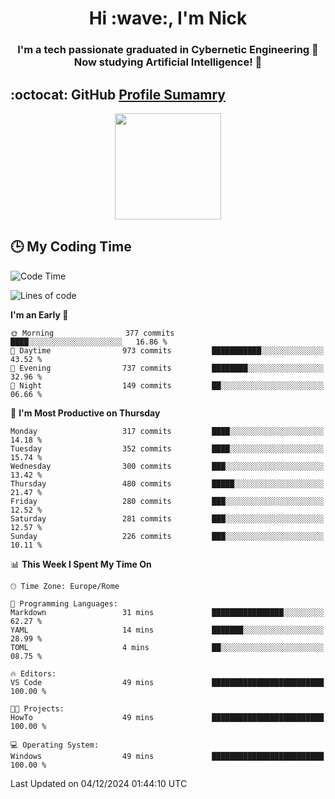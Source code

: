 <h1 align="center">Hi :wave:, I'm Nick</h1>

<h3 align="center">I'm a tech passionate graduated in Cybernetic Engineering 🤖<br>
Now studying Artificial Intelligence! 🧠</h3>


## :octocat: GitHub <a href="https://github.com/vn7n24fzkq/github-profile-summary-cards">Profile Sumamry</a>

<p align="center">
   <img style="height:170px;display:inline-block"  src="http://github-profile-summary-cards.vercel.app/api/cards/profile-details?username=CodeClimberNT&theme=github_dark" />
<!--    <img style="height:170px;display:inline-block"  src="http://github-profile-summary-cards.vercel.app/api/cards/repos-per-language?username=CodeClimberNT&theme=github_dark&exclude=" /> -->
</p>

 ## :clock3: My Coding Time 
 
<!--START_SECTION:waka-->
![Code Time](http://img.shields.io/badge/Code%20Time-374%20hrs%2029%20mins-blue)

![Lines of code](https://img.shields.io/badge/From%20Hello%20World%20I%27ve%20Written-3.6%20million%20lines%20of%20code-blue)

**I'm an Early 🐤** 

```text
🌞 Morning                377 commits         ████░░░░░░░░░░░░░░░░░░░░░   16.86 % 
🌆 Daytime                973 commits         ███████████░░░░░░░░░░░░░░   43.52 % 
🌃 Evening                737 commits         ████████░░░░░░░░░░░░░░░░░   32.96 % 
🌙 Night                  149 commits         ██░░░░░░░░░░░░░░░░░░░░░░░   06.66 % 
```
📅 **I'm Most Productive on Thursday** 

```text
Monday                   317 commits         ████░░░░░░░░░░░░░░░░░░░░░   14.18 % 
Tuesday                  352 commits         ████░░░░░░░░░░░░░░░░░░░░░   15.74 % 
Wednesday                300 commits         ███░░░░░░░░░░░░░░░░░░░░░░   13.42 % 
Thursday                 480 commits         █████░░░░░░░░░░░░░░░░░░░░   21.47 % 
Friday                   280 commits         ███░░░░░░░░░░░░░░░░░░░░░░   12.52 % 
Saturday                 281 commits         ███░░░░░░░░░░░░░░░░░░░░░░   12.57 % 
Sunday                   226 commits         ███░░░░░░░░░░░░░░░░░░░░░░   10.11 % 
```


📊 **This Week I Spent My Time On** 

```text
🕑︎ Time Zone: Europe/Rome

💬 Programming Languages: 
Markdown                 31 mins             ████████████████░░░░░░░░░   62.27 % 
YAML                     14 mins             ███████░░░░░░░░░░░░░░░░░░   28.99 % 
TOML                     4 mins              ██░░░░░░░░░░░░░░░░░░░░░░░   08.75 % 

🔥 Editors: 
VS Code                  49 mins             █████████████████████████   100.00 % 

🐱‍💻 Projects: 
HowTo                    49 mins             █████████████████████████   100.00 % 

💻 Operating System: 
Windows                  49 mins             █████████████████████████   100.00 % 
```


 Last Updated on 04/12/2024 01:44:10 UTC
<!--END_SECTION:waka-->

